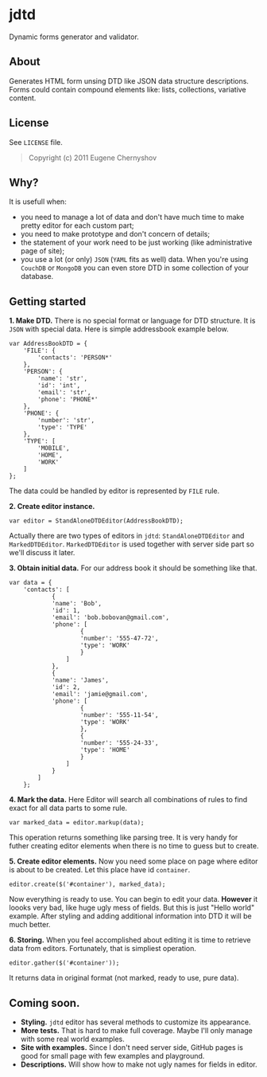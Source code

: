 jdtd
====

Dynamic forms generator and validator.

About
-----

Generates HTML form unsing DTD like JSON data structure descriptions.
Forms could contain compound elements like: lists, collections, variative content.


License
-------

See `LICENSE` file.

> Copyright (c) 2011 Eugene Chernyshov

Why?
----

It is usefull when:

 - you need to manage a lot of data and don't have much time to make pretty editor for each custom part;
 - you need to make prototype and don't concern of details;
 - the statement of your work need to be just working (like administrative page of site);
 - you use a lot (or only) `JSON` (`YAML` fits as well) data. When you're using `CouchDB` or `MongoDB` you can even store DTD in some collection of your database.

Getting started
---------------

**1. Make DTD.** 
There is no special format or language for DTD structure. 
It is `JSON` with special data.
Here is simple addressbook example below.

    var AddressBookDTD = {
        'FILE': {
            'contacts': 'PERSON*'
        },
        'PERSON': {
            'name': 'str',
            'id': 'int',
            'email': 'str',
            'phone': 'PHONE*'   
        },
        'PHONE': {
            'number': 'str',
            'type': 'TYPE'
        },
        'TYPE': [
            'MOBILE',
            'HOME',
            'WORK'
        ]
    };

The data could be handled by editor is represented by `FILE` rule.

**2. Create editor instance.**

    var editor = StandAloneDTDEditor(AddressBookDTD);

Actually there are two types of editors in `jdtd`: `StandAloneDTDEditor` and `MarkedDTDEditor`.
`MarkedDTDEditor` is used together with server side part so we'll discuss it later.

**3. Obtain initial data.** 
For our address book it should be something like that.

    var data = {        
        'contacts': [
                {
                'name': 'Bob',
                'id': 1,
                'email': 'bob.bobovan@gmail.com',
                'phone': [
                        {
                        'number': '555-47-72',
                        'type': 'WORK'
                        }
                    ]
                },
                {
                'name': 'James',
                'id': 2,
                'email': 'jamie@gmail.com',
                'phone': [
                        {
                        'number': '555-11-54',
                        'type': 'WORK'
                        },
                        {
                        'number': '555-24-33',
                        'type': 'HOME'
                        }
                    ]
                }
            ]
        };

**4. Mark the data.** 
Here Editor will search all combinations of rules to find exact for all data parts to some rule.

    var marked_data = editor.markup(data);

This operation returns something like parsing tree. 
It is very handy for futher creating editor elements when there is no time to guess but to create.

**5. Create editor elements.** 
Now you need some place on page where editor is about to be created. 
Let this place have id `container`.

    editor.create($('#container'), marked_data);

Now everything is ready to use. You can begin to edit your data. 
**However** it loooks very bad, like huge ugly mess of fields. 
But this is just "Hello world" example. 
After styling and adding additional information into DTD it will be much better.

**6. Storing.** 
When you feel accomplished about editing it is time to retrieve data from editors.
Fortunately, that is simpliest operation.

    editor.gather($('#container'));

It returns data in original format (not marked, ready to use, pure data).

Coming soon.
------------

 - **Styling.** `jdtd` editor has several methods to customize its appearance.
 - **More tests.** That is hard to make full coverage. Maybe I'll only manage with some real world examples.
 - **Site with examples.** Since I don't need server side, GitHub pages is good for small page with few examples and playground.
 - **Descriptions.** Will show how to make not ugly names for fields in editor.
